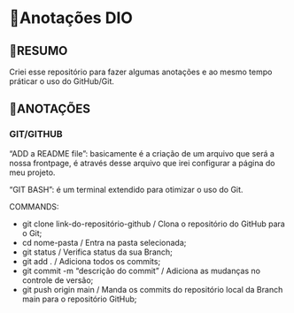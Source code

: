# :closed_book:Anotações DIO

## :bookmark:RESUMO
Criei esse repositório para fazer algumas anotações e ao mesmo tempo práticar o uso do GitHub/Git.

## :pushpin:ANOTAÇÕES

### GIT/GITHUB

“ADD a README file”: basicamente é a criação de um arquivo que será a nossa frontpage, é através desse arquivo que irei configurar a página do meu projeto.

“GIT BASH”: é um terminal extendido para otimizar o uso do Git.

COMMANDS:

- git clone link-do-repositório-github    /   Clona o repositório do GitHub para o Git;
- cd nome-pasta    /   Entra na pasta selecionada;
- git status    /   Verifica status da sua Branch;
- git add .    /    Adiciona todos os commits;
- git commit -m “descrição do commit”    /    Adiciona as mudanças no controle de versão;
- git push origin main    /    Manda os commits do repositório local da Branch main para o repositório GitHub;


